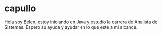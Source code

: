 # capullo
Hola soy Belen, estoy iniciando en Java y estudio la carrera de Analista de Sistemas. Espero su ayuda y ayudar en lo que este a mi alcance. 
